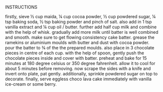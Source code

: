 INSTRUCTIONS
 
firstly, sieve ½ cup maida, ¼ cup cocoa powder, ½ cup powdered sugar, ¼ tsp baking soda, ½ tsp baking powder and pinch of salt.
also add in 1 tsp vanilla extract and ¼ cup oil / butter.
further add half cup milk and combine with the help of whisk.
gradually add more milk until batter is well combined and smooth.
make sure to get flowing consistency cake batter.
grease the ramekins or aluminium moulds with butter and dust with cocoa powder.
pour the batter to ¾ of the the prepared moulds.
also place in 3 chocolate pieces in centre of each cup.
with the help of spoon, gently push the chocolate pieces inside and cover with batter.
preheat and bake for 15 minutes at 180 degree celsius or 350 degree fahrenheit.
allow it to cool for about 5 minutes before removing.
now scrape the sides with a knife and invert onto plate, pat gently.
additionally, sprinkle powdered sugar on top to decorate.
finally, serve eggless choco lava cake immediately with vanilla ice-cream or some berry.